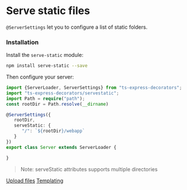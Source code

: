 # Serve static files

`@ServerSettings` let you to configure a list of static folders. 

### Installation
Install the `serve-static` module:

```bash
npm install serve-static --save
```

Then configure your server:
```typescript
import {ServerLoader, ServerSettings} from "ts-express-decorators";
import "ts-express-decorators/servestatic";
import Path = require("path");
const rootDir = Path.resolve(__dirname)

@ServerSettings({
   rootDir,
   serveStatic: {
      "/": `${rootDir}/webapp`
   }
})
export class Server extends ServerLoader {

}
```
> Note: serveStatic attributes supports multiple directories

<div class="guide-links">
<a href="/#/tutorials/upload-file-with-multer">Upload files</a>
<a href="/#/tutorials/templating">Templating</a>
</div>